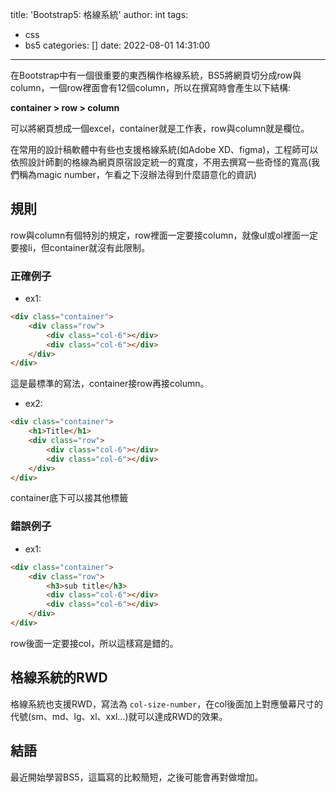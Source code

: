title: 'Bootstrap5: 格線系統'
author: int
tags:
  - css
  - bs5
categories: []
date: 2022-08-01 14:31:00
---
在Bootstrap中有一個很重要的東西稱作格線系統，BS5將網頁切分成row與column，一個row裡面會有12個column，所以在撰寫時會產生以下結構:

**container > row > column**

可以將網頁想成一個excel，container就是工作表，row與column就是欄位。

在常用的設計稿軟體中有些也支援格線系統(如Adobe XD、figma)，工程師可以依照設計師劃的格線為網頁原宿設定統一的寬度，不用去撰寫一些奇怪的寬高(我們稱為magic number，乍看之下沒辦法得到什麼語意化的資訊)

## 規則

row與column有個特別的規定，row裡面一定要接column，就像ul或ol裡面一定要接li，但container就沒有此限制。

### 正確例子

* ex1:
```html
<div class="container">
	<div class="row">
  		<div class="col-6"></div>
      	<div class="col-6"></div>
  	</div>
</div>
```
這是最標準的寫法，container接row再接column。

* ex2:
```html
<div class="container">
  	<h1>Title</h1>
	<div class="row">
  		<div class="col-6"></div>
      	<div class="col-6"></div>
  	</div>
</div>
```
container底下可以接其他標籤

### 錯誤例子
* ex1:
```html
<div class="container">
	<div class="row">
      	<h3>sub title</h3>
  		<div class="col-6"></div>
      	<div class="col-6"></div>
  	</div>
</div>
```
row後面一定要接col，所以這樣寫是錯的。


## 格線系統的RWD

格線系統也支援RWD，寫法為 ```col-size-number```，在col後面加上對應螢幕尺寸的代號(sm、md、lg、xl、xxl...)就可以達成RWD的效果。

## 結語
最近開始學習BS5，這篇寫的比較簡短，之後可能會再對做增加。